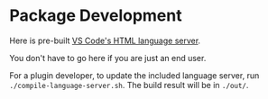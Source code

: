 # Package Development

Here is pre-built [VS Code's HTML language server](https://github.com/microsoft/vscode/tree/main/extensions/html-language-features/server).

You don't have to go here if you are just an end user.

For a plugin developer, to update the included language server,
run `./compile-language-server.sh`. The build result will be in `./out/`.
